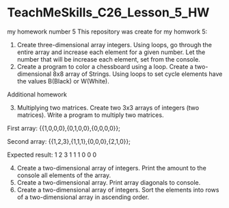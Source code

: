 # TeachMeSkills_C26_Lesson_5_HW
my homework number 5
This repository was create for my homwork 5:

1. Create three-dimensional array integers. Using loops, go through the entire array and increase each element for a given number. Let the number that will be increase each element, set from the console.
2. Create a program to color a chessboard using a loop. Create a two-dimensional 8x8 array of Strings. Using loops to set cycle elements have the values B(Black) or W(White).

Additional homework

3. Multiplying two matrices. Create two 3x3 arrays of integers (two matrices). Write a program to multiply two matrices.
   
First array: {{1,0,0,0},{0,1,0,0},{0,0,0,0}};

Second array: {{1,2,3},{1,1,1},{0,0,0},{2,1,0}};

Expected result: 1 2 3 1 1 1 0 0 0

4. Create a two-dimensional array of integers. Print the amount to the console all elements of the array.
5. Create a two-dimensional array. Print array diagonals to console.
6. Create a two-dimensional array of integers. Sort the elements into rows of a two-dimensional array in ascending order.
